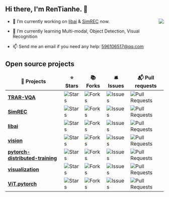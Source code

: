
<h2> Hi there, I'm RenTianhe. 👋 </h2>
<img align="right" src="https://github-readme-stats.vercel.app/api?username=rentainhe&show_icons=true&icon_color=CE1D2D&text_color=718096&bg_color=ffffff&hide_title=true" />

- 🔭 I’m currently working on [libai](https://github.com/Oneflow-Inc/libai) & [SimREC](https://github.com/luogen1996/SimREC) now.

- 🌱 I’m currently learning Multi-modal, Object Detection, Visual Recognition

- 📫 Send me an email if you need any help: 596106517@qq.com

<!--
**rentainhe/rentainhe** is a ✨ _special_ ✨ repository because its `README.md` (this file) appears on your GitHub profile.

Here are some ideas to get you started:

- 🔭 I’m currently working on MAC Lab in XMU
- 🌱 I’m currently learning Multi-modal, Object Detection and so on
- 👯 I’m looking to collaborate on ...
- 🤔 I’m looking for help with ...
- 💬 Ask me about ...
- 📫 How to reach me: ...
- 😄 Pronouns: ...
- ⚡ Fun fact: ...
-->

<h2>Open source projects</h2>
<table>
  <thead align="center">
    <tr border: none;>
      <td><b>🎁 Projects</b></td>
      <td><b>⭐ Stars</b></td>
      <td><b>📚 Forks</b></td>
      <td><b>🛎 Issues</b></td>
      <td><b>📬 Pull requests</b></td>
    </tr>
  </thead>
  <tbody>
    <tr>
      <td><a href="https://github.com/rentainhe/TRAR-VQA"><b>TRAR-VQA</b></a></td>
      <td><img alt="Stars" src="https://img.shields.io/github/stars/rentainhe/TRAR-VQA?style=flat-square&labelColor=343b41"/></td>
      <td><img alt="Forks" src="https://img.shields.io/github/forks/rentainhe/TRAR-VQA?style=flat-square&labelColor=343b41"/></td>
      <td><img alt="Issues" src="https://img.shields.io/github/issues/rentainhe/TRAR-VQA?style=flat-square&labelColor=343b41"/></td>
      <td><img alt="Pull Requests" src="https://img.shields.io/github/issues-pr/rentainhe/TRAR-VQA?style=flat-square&labelColor=343b41"/></td>
    </tr>
    <tr>
      <td><a href="https://github.com/luogen1996/SimREC"><b>SimREC</b></a></td>
      <td><img alt="Stars" src="https://img.shields.io/github/stars/luogen1996/SimREC?style=flat-square&labelColor=343b41"/></td>
      <td><img alt="Forks" src="https://img.shields.io/github/forks/luogen1996/SimREC?style=flat-square&labelColor=343b41"/></td>
      <td><img alt="Issues" src="https://img.shields.io/github/issues/luogen1996/SimREC?style=flat-square&labelColor=343b41"/></td>
      <td><img alt="Pull Requests" src="https://img.shields.io/github/issues-pr/luogen1996/SimREC?style=flat-square&labelColor=343b41"/></td>
    </tr>
    <tr>
      <td><a href="https://github.com/Oneflow-Inc/libai"><b>libai</b></a></td>
      <td><img alt="Stars" src="https://img.shields.io/github/stars/Oneflow-Inc/libai?style=flat-square&labelColor=343b41"/></td>
      <td><img alt="Forks" src="https://img.shields.io/github/forks/Oneflow-Inc/libai?style=flat-square&labelColor=343b41"/></td>
      <td><img alt="Issues" src="https://img.shields.io/github/issues/Oneflow-Inc/libai?style=flat-square&labelColor=343b41"/></td>
      <td><img alt="Pull Requests" src="https://img.shields.io/github/issues-pr/Oneflow-Inc/libai?style=flat-square&labelColor=343b41"/></td>
    </tr>
    <tr>
      <td><a href="https://github.com/Oneflow-Inc/vision"><b>vision</b></a></td>
      <td><img alt="Stars" src="https://img.shields.io/github/stars/Oneflow-Inc/vision?style=flat-square&labelColor=343b41"/></td>
      <td><img alt="Forks" src="https://img.shields.io/github/forks/Oneflow-Inc/vision?style=flat-square&labelColor=343b41"/></td>
      <td><img alt="Issues" src="https://img.shields.io/github/issues/Oneflow-Inc/vision?style=flat-square&labelColor=343b41"/></td>
      <td><img alt="Pull Requests" src="https://img.shields.io/github/issues-pr/Oneflow-Inc/vision?style=flat-square&labelColor=343b41"/></td>
    </tr>
	  <tr>
      <td><a href="https://github.com/rentainhe/pytorch-distributed-training"><b>pytorch-distributed-training</b></a></td>
      <td><img alt="Stars" src="https://img.shields.io/github/stars/rentainhe/pytorch-distributed-training?style=flat-square&labelColor=343b41"/></td>
      <td><img alt="Forks" src="https://img.shields.io/github/forks/rentainhe/pytorch-distributed-training?style=flat-square&labelColor=343b41"/></td>
      <td><img alt="Issues" src="https://img.shields.io/github/issues/rentainhe/pytorch-distributed-training?style=flat-square&labelColor=343b41"/></td>
      <td><img alt="Pull Requests" src="https://img.shields.io/github/issues-pr/rentainhe/pytorch-distributed-training?style=flat-square&labelColor=343b41"/></td>
    </tr>
	  <tr>
      <td><a href="https://github.com/rentainhe/visualization"><b>visualization</b></a></td>
      <td><img alt="Stars" src="https://img.shields.io/github/stars/rentainhe/visualization?style=flat-square&labelColor=343b41"/></td>
      <td><img alt="Forks" src="https://img.shields.io/github/forks/rentainhe/visualization?style=flat-square&labelColor=343b41"/></td>
      <td><img alt="Issues" src="https://img.shields.io/github/issues/rentainhe/visualization?style=flat-square&labelColor=343b41"/></td>
      <td><img alt="Pull Requests" src="https://img.shields.io/github/issues-pr/rentainhe/visualization?style=flat-square&labelColor=343b41"/></td>
    </tr>
	  <tr>
      <td><a href="https://github.com/rentainhe/ViT.pytorch"><b>ViT.pytorch</b></a></td>
      <td><img alt="Stars" src="https://img.shields.io/github/stars/rentainhe/ViT.pytorch?style=flat-square&labelColor=343b41"/></td>
      <td><img alt="Forks" src="https://img.shields.io/github/forks/rentainhe/ViT.pytorch?style=flat-square&labelColor=343b41"/></td>
      <td><img alt="Issues" src="https://img.shields.io/github/issues/rentainhe/ViT.pytorch?style=flat-square&labelColor=343b41"/></td>
      <td><img alt="Pull Requests" src="https://img.shields.io/github/issues-pr/rentainhe/ViT.pytorch?style=flat-square&labelColor=343b41"/></td>
    </tr>
  </tbody>
</table>
